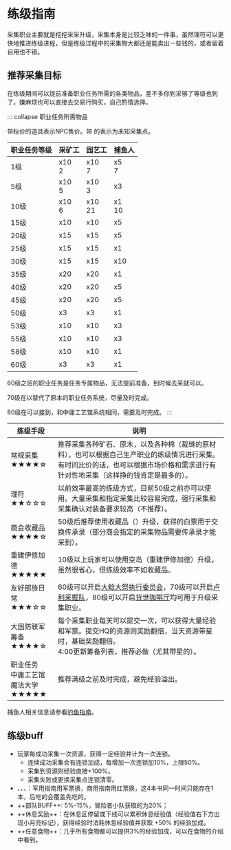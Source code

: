 # 练级指南

采集职业主要就是挖挖采采升级，采集本身是比较乏味的一件事，虽然理符可以更快地推进练级进程，但是练级过程中的采集物大都还是能卖出一些钱的，或者留着自用也不错。

## 推荐采集目标

在练级期间可以提前准备职业任务所需的各类物品，差不多你到采够了等级也到了。嫌麻烦也可以直接去交易行购买，自己酌情选择。

::: collapse 职业任务所需物品

带标价的道具表示NPC售价。带 <i class="xiv timer"></i> 的表示为未知采集点。

| 职业任务等级 |  采矿工  |  园艺工  |  捕鱼人  |
| -- | -- | -- | -- |
| 1级 | <item name="铜矿" />x10<br>2<i class="xiv gil"></i> | <item name="乳胶" />x10<br>7<i class="xiv gil"></i> | <item name="罗敏萨鳀鱼" />x5<br>7<i class="xiv gil"></i> |
| 5级 | <item name="骨片" />x10<br>5<i class="xiv gil"></i>  | <item name="枫树树汁" />x10<br>3<i class="xiv gil"></i>  | <item name="海港鲱" />x3 |
| 10级 | <item name="黑曜石" />x10<br>6<i class="xiv gil"></i>  | <item name="乌鸦之羽" />x10<br>21<i class="xiv gil"></i>  | <item name="公主鳟" />x1<br>10<i class="xiv gil"></i> |
| 15级 | <item name="朱砂" />x10 | <item name="马郁兰" />x10 | <item name="海神刀" />x5 |
| 20级 | <item name="1级碳化暗物质" />x15 | <item name="1级碳化暗物质" />x15 | <item name="暖水鳟" />x5 |
| 25级 | <item name="发泡水" />x15 | <item name="甘菊" />x15 | <item name="黑鲶鱼" />x1 |
| 30级 | <item name="飞龙黑曜石" />x15 | <item name="鳄梨" />x15 | <item name="满月沙丁鱼" />x10 |
| 35级 | <item name="紫水晶原石" />x20 | <item name="月桂" />x20 | <item name="沙鲶鱼" />x1 |
| 40级 | <item name="翡翠原石" />x20 | <item name="西葫芦" />x20 | <item name="求雨鱼" />x5 |
| 45级 | <item name="绿金矿" />x20 | <item name="槲寄生" />x20 | <item name="破云飞鱼" />x5 |
| 50级 | <i class="xiv timer"></i> <item name="玄铁矿" />x3 | <i class="xiv timer"></i> <item name="云杉原木" />x3 | <item name="马兹拉雅枪鱼" />x1 |
| 53级 | <item name="灵银矿" />x10 | <item name="云海洋葱" />x10 | <item name="碎冰鱼" />x3 |
| 55级 | <item name="白钛矿" />x10 | <item name="绿宝石豆" />x10 | <item name="暗影须" />x3 |
| 58级 | <item name="硬银矿" />x10 | <item name="桦木原木" />x10 | <item name="气球鲀" />x1 |
| 60级 | <i class="xiv timer"></i> <item name="精金矿" />x3 | <i class="xiv timer"></i> <item name="卡贝基野菜" />x3 | <item name="飞猫杀手" />x1 |

60级之后的职业任务是任务专属物品，无法提前准备，到时候去采就可以。

70级在<Pos name="水晶都" :x="10" :y="8.5" />以<quest name="中庸工艺馆" type="plus" />替代了原本的职业任务系统，尽量及时完成。

80级在<Pos name="旧萨雷安" :x="4.3" :y="9.4" />可以接到<quest name="魔法大学职员的请求" type="plus" />，和中庸工艺馆系统相同，需要及时完成。
:::

| 练级手段 | 说明 |
| -- | -- |
| 常规采集<br>★★★★☆ | 推荐采集各种矿石、原木，以及各种棉（裁缝的原材料），也可以根据自己生产职业的练级情况进行采集。<br>有时间比价的话，也可以根据市场价格和需求进行有针对性地采集（这样挣的钱肯定是最多的）。 |
| 理符<br>★★☆☆☆ | 以前效率最高的练级方式，目前50级之前亦可以使用。大量采集和指定采集比较容易完成，强行采集和采集确认对装备要求较高（不推荐）。 |
| 商会收藏品<br>★★★★☆ | 50级后推荐使用收藏品（<i class="xiv collectables"></i>）升级，获得的白票用于交换传承录（部分商会指定的采集物品需要传承录才能采到）。 |
| 重建伊修加德<br>★★★★★ | 10级以上玩家可以使用空岛（重建伊修加德）升级，虽然很省心，但练级效率不如收藏品。 |
| 友好部族日常<br>★★★☆☆ | 60级可以开启[大鲶大祭执行委员会](https://ff14.huijiwiki.com/wiki/%E5%A4%A7%E9%B2%B6%E5%A4%A7%E7%A5%AD%E6%89%A7%E8%A1%8C%E5%A7%94%E5%91%98%E4%BC%9A)，70级可以开启[卢利采掘队](https://ff14.huijiwiki.com/wiki/%E5%8D%A2%E5%88%A9%E9%87%87%E6%8E%98%E9%98%9F)，80级可以开启[背世咖啡厅](https://ff14.huijiwiki.com/wiki/%E8%83%8C%E4%B8%96%E5%92%96%E5%95%A1%E5%8E%85)均可用于升级采集职业。 |
| 大国防联军筹备<br>★★★★☆ | 每个采集职业每天可以提交一次，可以获得大量经验和军票。提交HQ的资源则奖励翻倍，当天资源带星时，基础奖励翻倍。<br><i class="xiv local-time-chs"></i>4:00更新筹备列表，推荐必做（尤其带星的）。 |
| 职业任务<br>中庸工艺馆<br>魔法大学<br>★★★★★ | 推荐满级之前及时完成，避免经验溢出。 |

捕鱼人相关信息请参看[钓鱼指南](/topic/fisher.md)。

## 练级buff

- 玩家每成功采集一次资源，获得一定经验并计为一次连锁。
  + 连续成功采集会有连锁加成，每增加一次连锁加10%，上限50%。
  + 采集到资源则经验直接+100%。
  + 采集失败或更换采集点连锁清零。
- <item name="军用生存学指南" />、<item name="军用生存学指南第二卷" />、<item name="商用生存学指南" />、<item name="改订版生存学指南" />：军用指南用军票换，商用指南用红票换，这4本书同一时间只能存在1本，后吃的会覆盖先吃的。
- ++部队BUFF++: 5%-15%，冒险者小队获取的<item name="军用生存学指南第三卷" />为20%；
- ++休息奖励++：在休息区停留或下线可以累积休息经验值（经验值右下方出现小月亮标记），获得经验时消耗休息经验值并获取 +50% 的经验加成。
- ++任意食物++：几乎所有食物都可以提供3%的经验加成，可以在食物的介绍中看到。
